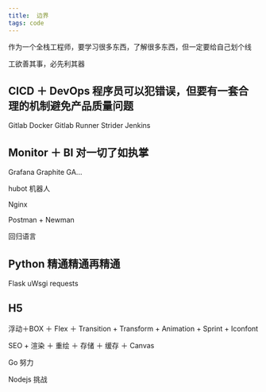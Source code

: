 ```yaml
---
title:  边界
tags: code
---
```

作为一个全栈工程师，要学习很多东西，了解很多东西，但一定要给自己划个线

工欲善其事，必先利其器

CICD ＋ DevOps  程序员可以犯错误，但要有一套合理的机制避免产品质量问题
---
Gitlab
Docker
Gitlab Runner
Strider
Jenkins

Monitor ＋ BI 对一切了如执掌
---
Grafana
Graphite
GA...

hubot 机器人

Nginx

Postman + Newman

回归语言

Python 精通精通再精通
---
Flask
uWsgi
requests

H5
---
浮动＋BOX ＋ Flex ＋ Transition + Transform + Animation + Sprint + Iconfont

SEO + 渲染 ＋ 重绘 ＋ 存储 ＋ 缓存 ＋ Canvas

Go 努力

Nodejs 挑战

